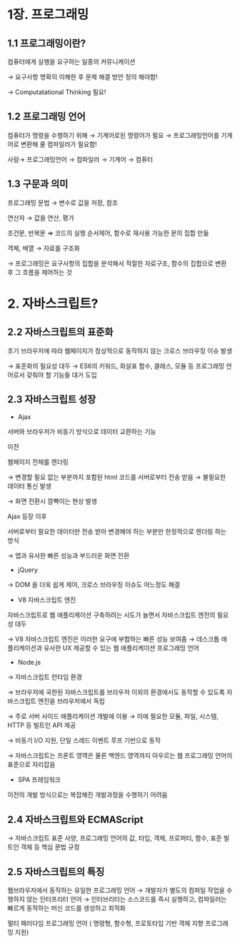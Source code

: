 # 1장. 프로그래밍

## 1.1 프로그래밍이란?

컴퓨터에게 실행을 요구하는 일종의 커뮤니케이션

→ 요구사항 명확히 이해한 후 문제 해결 방안 정의 해야함!

→ Computatational Thinking 필요!

## 1.2 프로그래밍 언어

컴퓨터가 명령을 수행하기 위해 → 기계어로된 명령어가 필요 → 프로그래밍언어를 기계어로 변환해 줄 컴파일러가 필요함!

사람→ 프로그래밍언어 → 컴파일러 → 기계어 → 컴퓨터

## 1.3 구문과 의미

프로그래밍 문법 → 변수로 값을 저장, 참조

연산자 → 값을 연산, 평가

조건문, 반복문 ⇒ 코드의 실행 순서제어, 함수로 재사용 가능한 문의 집합 만듦

객체, 배열 → 자료를 구조화

→ 프로그래밍은 요구사항의 집합을 분석해서 적절한 자료구조, 함수의 집합으로 변환 후 그 흐름을 제어하는 것

# 2. 자바스크립트?

## 2.2 자바스크립트의 표준화

초기 브라우저에 따라 웹페이지가 정상적으로 동작하지 않는 크로스 브라우징 이슈 발생

→ 표준화의 필요성 대두 → ES6의 키워드, 화살표 함수, 클래스, 모듈 등 프로그래밍 언어로서 갖춰야 할 기능들 대거 도입

## 2.3 자바스크립트 성장

- Ajax

서버와 브라우저가 비동기 방식으로 데이터 교환하는 기능

이전

웹페이지 전체를 렌더링

→ 변경할 필요 없는 부분까지 포함된 html 코드를 서버로부터 전송 받음 → 불필요한 데이터 통신 발생

→ 화면 전환시 깜빡이는 현상 발생

Ajax 등장 이후

서버로부터 필요한 데이터만 전송 받아 변경해야 하는 부분만 한정적으로 렌더링 하는 방식

→ 앱과 유사한 빠른 성능과 부드러운 화면 전환

- jQuery

→ DOM 을 더욱 쉽게 제어, 크로스 브라우징 이슈도 어느정도 해결

- V8 자바스크립트 엔진

자바스크립트로 웹 애플리케이션 구축하려는 시도가 늘면서 자바스크립트 엔진의 필요성 대두

→ V8 자바스크립트 엔진은 이러한 요구에 부합하는 빠른 성능 보여줌 → 데스크톱 애플리케이션과 유사한 UX 제공할 수 있는 웹 애플리케이션 프로그래밍 언어

- Node.js

→ 자바스크립트 런타임 환경

→ 브라우저에 국한된 자바스크립트를 브라우저 이외의 환경에서도 동작할 수 있도록 자바스크립트 엔진을 브라우저에서 독립

→ 주로 서버 사이드 애플리케이션 개발에 이용 → 이에 필요한 모듈, 파일, 시스템, HTTP 등 빌트인 API 제공

→ 비동기 I/O 지원, 단일 스레드 이벤트 루프 기반으로 동작

→ 자바스크립트는 프론트 영역은 물론 백엔드 영역까지 아우르는 웹 프로그래밍 언어의 표준으로 자리잡음

- SPA 프레임워크

이전의 개발 방식으로는 복잡해진 개발과정을 수행하기 어려움

## 2.4 자바스크립트와 ECMAScript

→ 자바스크립트 표준 사양, 프로그래밍 언어의 값, 타입, 객체, 프로퍼티, 함수, 표준 빌트인 객체 등 핵심 문법 규정

## 2.5 자바스크립트의 특징

웹브라우저에서 동작하는 유일한 프로그래밍 언어 → 개발자가 별도의 컴파일 작업을 수행하지 않는 인터프리터 언어 → 인터브리터는 소스코드를 즉시 실행하고, 컴파일러는 빠르게 동작하는 머신 코드를 생성하고 최적화

멀티 패러다임 프로그래밍 언어 ( 명령형, 함수형, 프로토타입 기반 객체 지향 프로그래밍 지원)
